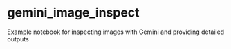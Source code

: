 # gemini_image_inspect
Example notebook for inspecting images with Gemini and providing detailed outputs
